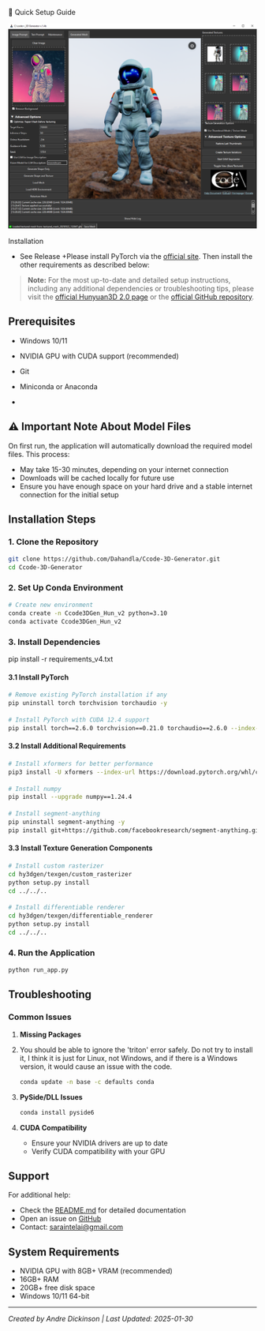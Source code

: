 🚀 Quick Setup Guide


![image](https://github.com/Dahandla/Ccode-3D-Generator/blob/23849830b42db8ea3b9d9f046362c199dab8ddc9/resources/Ccode3DGenHalfScreen.png)


 Installation
- See Release
+Please install PyTorch via the [official site](https://pytorch.org/). Then install the other requirements as described below:

> **Note:** For the most up-to-date and detailed setup instructions, including any additional dependencies or troubleshooting tips, please visit the [official Hunyuan3D 2.0 page](https://3d.hunyuan.tencent.com) or the [official GitHub repository](https://github.com/Tencent/Hunyuan3D-2).
>
## Prerequisites
- Windows 10/11
- NVIDIA GPU with CUDA support (recommended)
- Git
- Miniconda or Anaconda

- 
## ⚠️ Important Note About Model Files
On first run, the application will automatically download the required model files. This process:
- May take 15-30 minutes, depending on your internet connection
- Downloads will be cached locally for future use
- Ensure you have enough space on your hard drive and  a stable internet connection for the initial setup

## Installation Steps

### 1. Clone the Repository
```bash
git clone https://github.com/Dahandla/Ccode-3D-Generator.git
cd Ccode-3D-Generator
```

### 2. Set Up Conda Environment
```bash
# Create new environment
conda create -n Ccode3DGen_Hun_v2 python=3.10
conda activate Ccode3DGen_Hun_v2
```

### 3. Install Dependencies


pip install -r requirements_v4.txt


#### 3.1 Install PyTorch
```bash
# Remove existing PyTorch installation if any
pip uninstall torch torchvision torchaudio -y

# Install PyTorch with CUDA 12.4 support
pip install torch==2.6.0 torchvision==0.21.0 torchaudio==2.6.0 --index-url https://download.pytorch.org/whl/cu124
```

#### 3.2 Install Additional Requirements
```bash
# Install xformers for better performance
pip3 install -U xformers --index-url https://download.pytorch.org/whl/cu124

# Install numpy
pip install --upgrade numpy==1.24.4

# Install segment-anything
pip uninstall segment-anything -y
pip install git+https://github.com/facebookresearch/segment-anything.git
```

#### 3.3 Install Texture Generation Components
```bash
# Install custom rasterizer
cd hy3dgen/texgen/custom_rasterizer
python setup.py install
cd ../../..

# Install differentiable renderer
cd hy3dgen/texgen/differentiable_renderer
python setup.py install
cd ../../..
```

### 4. Run the Application
```bash
python run_app.py
```

## Troubleshooting

### Common Issues

1. **Missing Packages**

2. You should be able to ignore the 'triton' error safely. Do not try to install it, I think it is just for Linux, not Windows, and if there is a Windows version, it would cause an issue with the code.
   ```bash
   conda update -n base -c defaults conda
   ```

3. **PySide/DLL Issues**
   ```bash
   conda install pyside6
   ```

4. **CUDA Compatibility**
   - Ensure your NVIDIA drivers are up to date
   - Verify CUDA compatibility with your GPU

## Support

For additional help:
- Check the [README.md](README.md) for detailed documentation
- Open an issue on [GitHub](https://github.com/Dahandla/Ccode-3D-Generator/issues)
- Contact: saraintelai@gmail.com

## System Requirements
- NVIDIA GPU with 8GB+ VRAM (recommended)
- 16GB+ RAM
- 20GB+ free disk space
- Windows 10/11 64-bit

---
*Created by Andre Dickinson | Last Updated: 2025-01-30*
